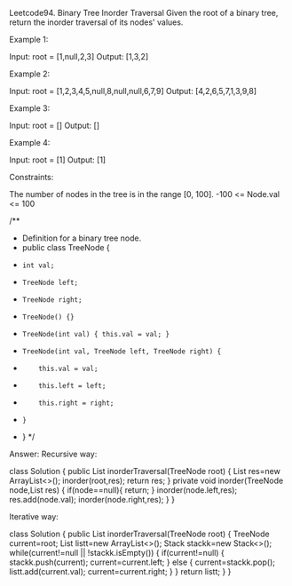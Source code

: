 Leetcode94. Binary Tree Inorder Traversal
Given the root of a binary tree, return the inorder traversal of its nodes' values.

Example 1:

Input: root = [1,null,2,3]
Output: [1,3,2]

Example 2:

Input: root = [1,2,3,4,5,null,8,null,null,6,7,9]
Output: [4,2,6,5,7,1,3,9,8]

Example 3:

Input: root = []
Output: []

Example 4:

Input: root = [1]
Output: [1]

 

Constraints:

The number of nodes in the tree is in the range [0, 100].
-100 <= Node.val <= 100

/**
 * Definition for a binary tree node.
 * public class TreeNode {
 *     int val;
 *     TreeNode left;
 *     TreeNode right;
 *     TreeNode() {}
 *     TreeNode(int val) { this.val = val; }
 *     TreeNode(int val, TreeNode left, TreeNode right) {
 *         this.val = val;
 *         this.left = left;
 *         this.right = right;
 *     }
 * }
 */


Answer:
Recursive way:

class Solution {
    public List<Integer> inorderTraversal(TreeNode root) {
       List<Integer> res=new ArrayList<>();
        inorder(root,res);
        return res;
    }
    private void inorder(TreeNode node,List<Integer> res)
    {
        if(node==null){
            return;
        }
        inorder(node.left,res);
        res.add(node.val);
        inorder(node.right,res);
    }
}

Iterative way:

class Solution {
    public List<Integer> inorderTraversal(TreeNode root) {
       TreeNode current=root;
       List<Integer> listt=new ArrayList<>();
       Stack<TreeNode> stackk=new Stack<>();
       while(current!=null || !stackk.isEmpty())
       {
       if(current!=null)
       {
        stackk.push(current);
        current=current.left;
       }
       else
       {
        current=stackk.pop();
        listt.add(current.val);
        current=current.right;
       }
       }
       return listt;
    }
}



